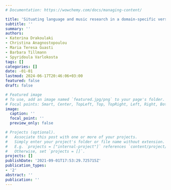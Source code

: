 ```yaml
---
# Documentation: https://wowchemy.com/docs/managing-content/

title: 'Situating language and music research in a domain-specific versus domain-general framework: A review of theoretical and empirical data'
subtitle: ''
summary: ''
authors:
- Katerina Drakoulaki
- Christina Anagnostopoulou
- Maria Teresa Guasti
- Barbara Tillmann
- Spyridoula Varlokosta
tags: []
categories: []
date: -01-01
lastmod: 2024-06-17T20:46:06+03:00
featured: false
draft: false

# Featured image
# To use, add an image named `featured.jpg/png` to your page's folder.
# Focal points: Smart, Center, TopLeft, Top, TopRight, Left, Right, BottomLeft, Bottom, BottomRight.
image:
  caption: ''
  focal_point: ''
  preview_only: false

# Projects (optional).
#   Associate this post with one or more of your projects.
#   Simply enter your project's folder or file name without extension.
#   E.g. `projects = ["internal-project"]` references `content/project/deep-learning/index.md`.
#   Otherwise, set `projects = []`.
projects: []
publishDate: '2021-09-01T17:53:29.725715Z'
publication_types:
- '2'
abstract: ''
publication: ''
---
```

